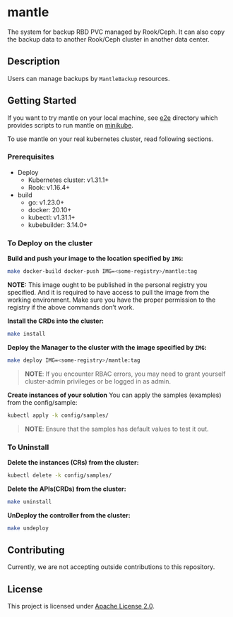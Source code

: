 # mantle

The system for backup RBD PVC managed by Rook/Ceph. It can also copy the backup data to another Rook/Ceph cluster in another data center.

## Description

Users can manage backups by `MantleBackup` resources.

## Getting Started

If you want to try mantle on your local machine, see [e2e](e2e/) directory which provides scripts to run mantle on [minikube].

To use mantle on your real kubernetes cluster, read following sections.

### Prerequisites
- Deploy
  - Kubernetes cluster: v1.31.1+
  - Rook: v1.16.4+
- build
  - go: v1.23.0+
  - docker: 20.10+
  - kubectl:  v1.31.1+
  - kubebuilder: 3.14.0+ 

### To Deploy on the cluster
**Build and push your image to the location specified by `IMG`:**

```sh
make docker-build docker-push IMG=<some-registry>/mantle:tag
```

**NOTE:** This image ought to be published in the personal registry you specified. 
And it is required to have access to pull the image from the working environment. 
Make sure you have the proper permission to the registry if the above commands don’t work.

**Install the CRDs into the cluster:**

```sh
make install
```

**Deploy the Manager to the cluster with the image specified by `IMG`:**

```sh
make deploy IMG=<some-registry>/mantle:tag
```

> **NOTE**: If you encounter RBAC errors, you may need to grant yourself cluster-admin 
privileges or be logged in as admin.

**Create instances of your solution**
You can apply the samples (examples) from the config/sample:

```sh
kubectl apply -k config/samples/
```

>**NOTE**: Ensure that the samples has default values to test it out.

### To Uninstall
**Delete the instances (CRs) from the cluster:**

```sh
kubectl delete -k config/samples/
```

**Delete the APIs(CRDs) from the cluster:**

```sh
make uninstall
```

**UnDeploy the controller from the cluster:**

```sh
make undeploy
```

## Contributing

Currently, we are not accepting outside contributions to this repository.


## License

This project is licensed under [Apache License 2.0](LICENSE).

[minikube]: https://minikube.sigs.k8s.io/
